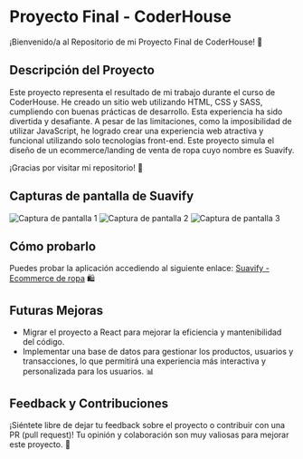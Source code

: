 # Proyecto Final - CoderHouse

¡Bienvenido/a al Repositorio de mi Proyecto Final de CoderHouse! 🚀

## Descripción del Proyecto

Este proyecto representa el resultado de mi trabajo durante el curso de CoderHouse. He creado un sitio web utilizando HTML, CSS y SASS, cumpliendo con buenas prácticas de desarrollo. Esta experiencia ha sido divertida y desafiante. A pesar de las limitaciones, como la imposibilidad de utilizar JavaScript, he logrado crear una experiencia web atractiva y funcional utilizando solo tecnologías front-end. Este proyecto simula el diseño de un ecommerce/landing de venta de ropa cuyo nombre es Suavify.

¡Gracias por visitar mi repositorio! 👏

## Capturas de pantalla de Suavify

![Captura de pantalla 1](https://github.com/MatiasPinho/CoderHouse-Proyecto-Final-Matias-Pinho.io/assets/101824576/b794275b-5f06-44aa-a9a9-04eed427383a)
![Captura de pantalla 2](https://github.com/MatiasPinho/CoderHouse-Proyecto-Final-Matias-Pinho.io/assets/101824576/91e18427-8117-40f6-90ee-1d2bf0af18af)
![Captura de pantalla 3](https://github.com/MatiasPinho/CoderHouse-Proyecto-Final-Matias-Pinho.io/assets/101824576/4243d5af-b1e0-4b8f-9fd4-5c4a168950fb)

## Cómo probarlo

Puedes probar la aplicación accediendo al siguiente enlace: [Suavify - Ecommerce de ropa](https://suavify.netlify.app/) 🛍️

## Futuras Mejoras

- Migrar el proyecto a React para mejorar la eficiencia y mantenibilidad del código.
- Implementar una base de datos para gestionar los productos, usuarios y transacciones, lo que permitirá una experiencia más interactiva y personalizada para los usuarios. 📊

## Feedback y Contribuciones

¡Siéntete libre de dejar tu feedback sobre el proyecto o contribuir con una PR (pull request)! Tu opinión y colaboración son muy valiosas para mejorar este proyecto. 🙌

